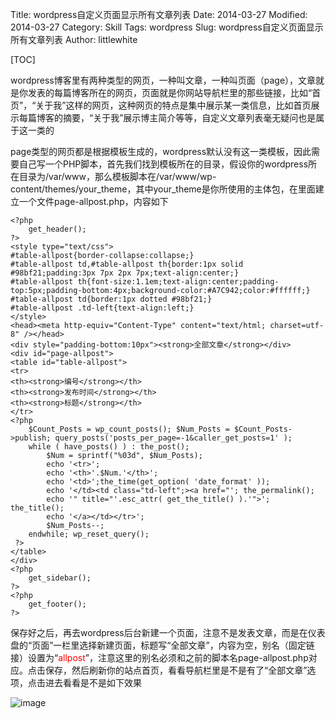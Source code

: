 Title: wordpress自定义页面显示所有文章列表
Date: 2014-03-27
Modified: 2014-03-27
Category: Skill
Tags: wordpress
Slug: wordpress自定义页面显示所有文章列表
Author: littlewhite

[TOC]

wordpress博客里有两种类型的网页，一种叫文章，一种叫页面（page），文章就是你发表的每篇博客所在的网页，页面就是你网站导航栏里的那些链接，比如“首页”，“关于我”这样的网页，这种网页的特点是集中展示某一类信息，比如首页展示每篇博客的摘要，“关于我”展示博主简介等等，自定义文章列表毫无疑问也是属于这一类的  

page类型的网页都是根据模板生成的，wordpress默认没有这一类模板，因此需要自己写一个PHP脚本，首先我们找到模板所在的目录，假设你的wordpress所在目录为/var/www，那么模板脚本在/var/www/wp-content/themes/your_theme，其中your_theme是你所使用的主体包，在里面建立一个文件page-allpost.php，内容如下

	<?php
		get_header();
	?>
	<style type="text/css">
	#table-allpost{border-collapse:collapse;}
	#table-allpost td,#table-allpost th{border:1px solid #98bf21;padding:3px 7px 2px 7px;text-align:center;}
	#table-allpost th{font-size:1.1em;text-align:center;padding-top:5px;padding-bottom:4px;background-color:#A7C942;color:#ffffff;}
	#table-allpost td{border:1px dotted #98bf21;}
	#table-allpost .td-left{text-align:left;}
	</style>
	<head><meta http-equiv="Content-Type" content="text/html; charset=utf-8" /></head>
	<div style="padding-bottom:10px"><strong>全部文章</strong></div>
	<div id="page-allpost">
	<table id="table-allpost">
	<tr>
	<th><strong>编号</strong></th>
	<th><strong>发布时间</strong></th>
	<th><strong>标题</strong></th>
	</tr>
	<?php 
		$Count_Posts = wp_count_posts(); $Num_Posts = $Count_Posts->publish; query_posts('posts_per_page=-1&caller_get_posts=1' );
		while ( have_posts() ) : the_post();
			$Num = sprintf("%03d", $Num_Posts);
			echo '<tr>';
			echo '<th>'.$Num.'</th>';
			echo '<td>';the_time(get_option( 'date_format' ));
			echo '</td><td class="td-left";><a href="'; the_permalink();
			echo '" title="'.esc_attr( get_the_title() ).'">'; the_title();
			echo '</a></td></tr>';
			$Num_Posts--;
		endwhile; wp_reset_query();
	 ?>
	</table>
	</div>
	<?php
		get_sidebar();
	?>
	<?php
		get_footer();
	?>
保存好之后，再去wordpress后台新建一个页面，注意不是发表文章，而是在仪表盘的“页面”一栏里选择新建页面，标题写“全部文章”，内容为空，别名（固定链接）设置为“<font color="red" >allpost</font>”，注意这里的别名必须和之前的脚本名page-allpost.php对应。点击保存，然后刷新你的站点首页，看看导航栏里是不是有了“全部文章”选项，点击进去看看是不是如下效果  

![image](http://littlewhite.us/pic/allpost_screenshot.png)
